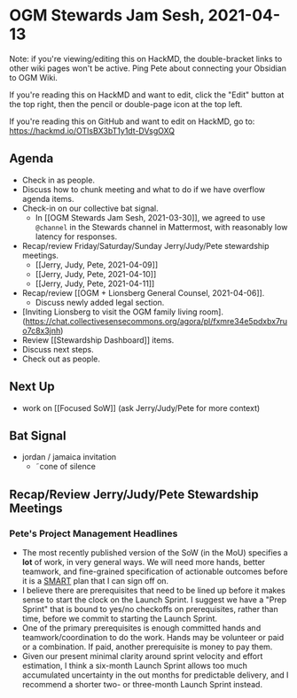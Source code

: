 # OGM Stewards Jam Sesh, 2021-04-13

Note: if you're viewing/editing this on HackMD, the double-bracket links to other wiki pages won't be active. Ping Pete about connecting your Obsidian to OGM Wiki.

If you're reading this on HackMD and want to edit, click the "Edit" button at the top right, then the pencil or double-page icon at the top left.

If you're reading this on GitHub and want to edit on HackMD, go to: https://hackmd.io/OTlsBX3bT1y1dt-DVsgOXQ

## Agenda

- Check in as people.
- Discuss how to chunk meeting and what to do if we have overflow agenda items.
- Check-in on our collective bat signal.
	- In [[OGM Stewards Jam Sesh, 2021-03-30]], we agreed to use `@channel` in the Stewards channel in Mattermost, with reasonably low latency for responses.
- Recap/review Friday/Saturday/Sunday Jerry/Judy/Pete stewardship meetings.
	- [[Jerry, Judy, Pete, 2021-04-09]]
	- [[Jerry, Judy, Pete, 2021-04-10]]
	- [[Jerry, Judy, Pete, 2021-04-11]]
- Recap/review [[OGM + Lionsberg General Counsel, 2021-04-06]].
    - Discuss newly added legal section.
- [Inviting Lionsberg to visit the OGM family living room].(https://chat.collectivesensecommons.org/agora/pl/fxmre34e5pdxbx7ruo7c8x3jnh)
- Review [[Stewardship Dashboard]] items.
- Discuss next steps.
- Check out as people.

## Next Up

- work on [[Focused SoW]] (ask Jerry/Judy/Pete for more context)

## Bat Signal

- jordan / jamaica invitation
    - ˜cone of silence

## Recap/Review Jerry/Judy/Pete Stewardship Meetings

### Pete's Project Management Headlines

- The most recently published version of the SoW (in the MoU) specifies a **lot** of work, in very general ways.  We will need more hands, better teamwork, and fine-grained specification of actionable outcomes before it is a [SMART](https://en.wikipedia.org/wiki/SMART_criteria) plan that I can sign off on.
- I believe there are prerequisites that need to be lined up before it makes sense to start the clock on the Launch Sprint. I suggest we have a "Prep Sprint" that is bound to yes/no checkoffs on prerequisites, rather than time, before we commit to starting the Launch Sprint.
- One of the primary prerequisites is enough committed hands and teamwork/coordination to do the work.  Hands may be volunteer or paid or a combination.  If paid, another prerequisite is money to pay them.
- Given our present minimal clarity around sprint velocity and effort estimation, I think a six-month Launch Sprint allows too much accumulated uncertainty in the out months for predictable delivery, and I recommend a shorter two- or three-month Launch Sprint instead.
